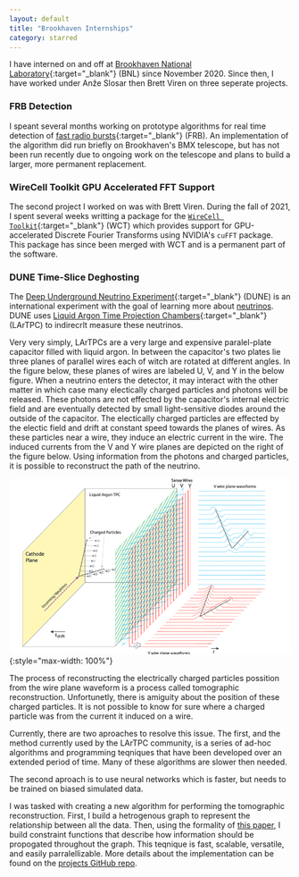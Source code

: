 ```yaml
---
layout: default
title: "Brookhaven Internships"
category: starred
---
```


I have interned on and off at [Brookhaven National Laboratory](https://www.bnl.gov/world/){:target="_blank"} (BNL) since November 2020. Since then, I have worked under An&#382;e Slosar then Brett Viren on three seperate projects.

### FRB Detection
I speant several months working on prototype algorithms for real time detection of [fast radio bursts](https://en.wikipedia.org/wiki/Fast_radio_burst){:target="_blank"} (FRB). An implementation of the algorithm did run briefly on Brookhaven's BMX telescope, but has not been run recently due to ongoing work on the telescope and plans to build a larger, more permanent replacement.

### WireCell Toolkit GPU Accelerated FFT Support
The second project I worked on was with Brett Viren. During the fall of 2021, I spent several weeks writting a package for the [`WireCell Toolkit`](https://github.com/brettviren/wire-cell-toolkit){:target="_blank"} (WCT) which provides support for GPU-accelerated Discrete Fourier Transforms using NVIDIA's `cuFFT` package. This package has since been merged with WCT and is a permanent part of the software.

### DUNE Time-Slice Deghosting 
The [Deep Underground Neutrino Experiment](https://www.dunescience.org/){:target="_blank"} (DUNE) is an international experiment with the goal of learning more about [neutrinos](https://www.scientificamerican.com/article/what-is-a-neutrino/). DUNE uses [Liquid Argon Time Projection Chambers](https://en.wikipedia.org/wiki/Time_projection_chamber){:target="_blank"} (LArTPC) to indirecrlt measure these neutrinos.

Very very simply, LArTPCs are a very large and expensive paralel-plate capacitor filled with liquid argon. In between the capacitor's two plates lie three planes of parallel wires each of witch are rotated at different angles. In the figure below, these planes of wires are labeled U, V, and Y in the below figure. When a neutrino enters the detector, it may interact with the other matter in which case many electically charged particles and photons will be released. These photons are not effected by the capacitor's internal electric field and are eventually detected by small light-sensitive diodes around the outside of the capacitor. The electically charged particles are effected by the electic field and drift at constant speed towards the planes of wires. As these particles near a wire, they induce an electric current in the wire. The induced currents from the V and Y wire planes are depicted on the right of the figure below. Using information from the photons and charged particles, it is possible to reconstruct the path of the neutrino.

![](/assets/tpc-wires.png){:style="max-width: 100%"}

The process of reconstructing the electrically charged particles possition from the wire plane waveform is a process called tomographic reconstruction. Unfortunetly, there is amiguity about the position of these charged particles. It is not possible to know for sure where a charged particle was from the current it induced on a wire.

Currently, there are two aproaches to resolve this issue. The first, and the method currently used by the LArTPC community, is a series of ad-hoc algorithms and programming teqniques that have been developed over an extended period of time. Many of these algorithms are slower then needed.

The second aproach is to use neural networks which is faster, but needs to be trained on biased simulated data.

I was tasked with creating a new algorithm for performing the tomographic reconstruction. First, I build a hetrogenous graph to represent the relationship between all the data. Then, using the formality of [this paper](https://arxiv.org/pdf/1806.01261.pdf), I build constraint functions that describe how information should be propogated throughout the graph. This teqnique is fast, scalable, versatile, and easily parralellizable. More details about the implementation can be found on the [projects GitHub repo](https://github.com/brandon-feder/wire-cell-constraint).